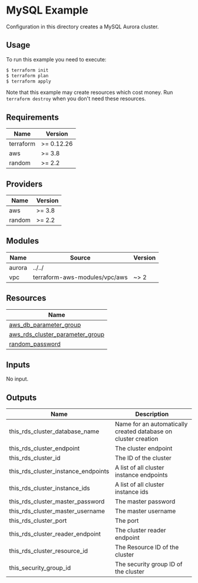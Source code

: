 # MySQL Example

Configuration in this directory creates a MySQL Aurora cluster.

## Usage

To run this example you need to execute:

```bash
$ terraform init
$ terraform plan
$ terraform apply
```

Note that this example may create resources which cost money. Run `terraform destroy` when you don't need these resources.

<!-- BEGINNING OF PRE-COMMIT-TERRAFORM DOCS HOOK -->
## Requirements

| Name | Version |
|------|---------|
| terraform | >= 0.12.26 |
| aws | >= 3.8 |
| random | >= 2.2 |

## Providers

| Name | Version |
|------|---------|
| aws | >= 3.8 |
| random | >= 2.2 |

## Modules

| Name | Source | Version |
|------|--------|---------|
| aurora | ../../ |  |
| vpc | terraform-aws-modules/vpc/aws | ~> 2 |

## Resources

| Name |
|------|
| [aws_db_parameter_group](https://registry.terraform.io/providers/hashicorp/aws/latest/docs/resources/db_parameter_group) |
| [aws_rds_cluster_parameter_group](https://registry.terraform.io/providers/hashicorp/aws/latest/docs/resources/rds_cluster_parameter_group) |
| [random_password](https://registry.terraform.io/providers/hashicorp/random/latest/docs/resources/password) |

## Inputs

No input.

## Outputs

| Name | Description |
|------|-------------|
| this\_rds\_cluster\_database\_name | Name for an automatically created database on cluster creation |
| this\_rds\_cluster\_endpoint | The cluster endpoint |
| this\_rds\_cluster\_id | The ID of the cluster |
| this\_rds\_cluster\_instance\_endpoints | A list of all cluster instance endpoints |
| this\_rds\_cluster\_instance\_ids | A list of all cluster instance ids |
| this\_rds\_cluster\_master\_password | The master password |
| this\_rds\_cluster\_master\_username | The master username |
| this\_rds\_cluster\_port | The port |
| this\_rds\_cluster\_reader\_endpoint | The cluster reader endpoint |
| this\_rds\_cluster\_resource\_id | The Resource ID of the cluster |
| this\_security\_group\_id | The security group ID of the cluster |
<!-- END OF PRE-COMMIT-TERRAFORM DOCS HOOK -->
